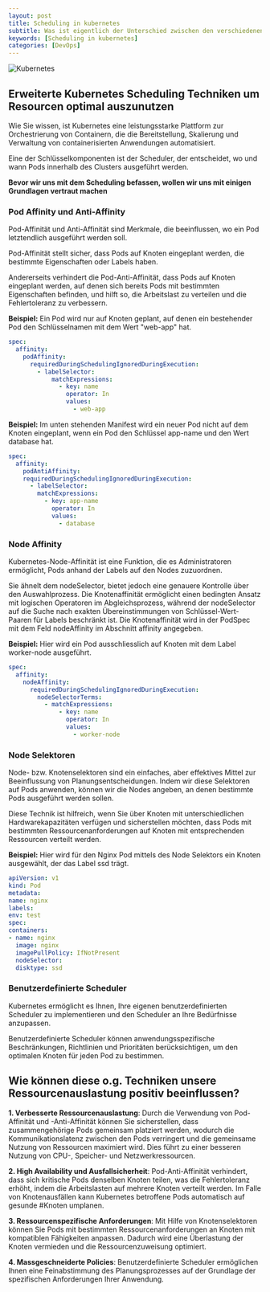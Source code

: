 ```yaml
---
layout: post
title: Scheduling in kubernetes
subtitle: Was ist eigentlich der Unterschied zwischen den verschiedenen Methoden zu entscheiden, wo, welche Ressourcen innerhalb des Clusters ausgeführt werden sollen?
keywords: [Scheduling in kubernetes]
categories: [DevOps]
---
```


![Kubernetes](../../img/k8s.webp)

## Erweiterte Kubernetes Scheduling Techniken um Resourcen optimal auszunutzen

Wie Sie wissen, ist Kubernetes eine leistungsstarke Plattform zur Orchestrierung von Containern, die die Bereitstellung, Skalierung und Verwaltung von containerisierten Anwendungen automatisiert.

Eine der Schlüsselkomponenten ist der Scheduler, der entscheidet, wo und wann Pods innerhalb des Clusters ausgeführt werden.


**Bevor wir uns mit dem Scheduling befassen, wollen wir uns mit einigen Grundlagen vertraut machen**


### Pod Affinity und Anti-Affinity

Pod-Affinität und Anti-Affinität sind Merkmale, die beeinflussen, wo ein Pod letztendlich ausgeführt werden soll.

Pod-Affinität stellt sicher, dass Pods auf Knoten eingeplant werden, die bestimmte Eigenschaften oder Labels haben.

Andererseits verhindert die Pod-Anti-Affinität, dass Pods auf Knoten eingeplant werden, auf denen sich bereits Pods mit bestimmten Eigenschaften befinden, und hilft so, die Arbeitslast zu verteilen und die Fehlertoleranz zu verbessern.

**Beispiel:**
Ein Pod wird nur auf Knoten geplant, auf denen ein bestehender Pod den Schlüsselnamen mit dem Wert "web-app" hat.

```yaml
spec:
  affinity:
    podAffinity:
      requiredDuringSchedulingIgnoredDuringExecution:
        - labelSelector:
            matchExpressions:
              - key: name
                operator: In
                values:
                  - web-app
  ```

**Beispiel:**
Im unten stehenden Manifest wird ein neuer Pod nicht auf dem Knoten eingeplant, wenn ein Pod den Schlüssel app-name und den Wert database hat.
```yaml
spec:
  affinity:
    podAntiAffinity:
    requiredDuringSchedulingIgnoredDuringExecution:
      - labelSelector:
        matchExpressions:
          - key: app-name
            operator: In
            values:
              - database
  ```

### Node Affinity
Kubernetes-Node-Affinität ist eine Funktion, die es Administratoren ermöglicht, Pods anhand der Labels auf den Nodes zuzuordnen.

Sie ähnelt dem nodeSelector, bietet jedoch eine genauere Kontrolle über den Auswahlprozess. Die Knotenaffinität ermöglicht einen bedingten Ansatz mit logischen Operatoren im Abgleichsprozess, während der nodeSelector auf die Suche nach exakten Übereinstimmungen von 
Schlüssel-Wert-Paaren für Labels beschränkt ist. Die Knotenaffinität wird in der PodSpec mit dem Feld nodeAffinity im Abschnitt affinity angegeben.

**Beispiel:**
Hier wird ein Pod ausschliesslich auf Knoten mit dem Label worker-node ausgeführt.

```yaml
spec:
  affinity:
    nodeAffinity:
      requiredDuringSchedulingIgnoredDuringExecution:
        nodeSelectorTerms:
          - matchExpressions:
              - key: name
                operator: In
                values:
                  - worker-node      
  ```

### Node Selektoren

Node- bzw. Knotenselektoren sind ein einfaches, aber effektives Mittel zur Beeinflussung von Planungsentscheidungen. Indem wir diese Selektoren auf Pods anwenden, können wir die Nodes angeben, an denen bestimmte Pods ausgeführt werden sollen.

Diese Technik ist hilfreich, wenn Sie über Knoten mit unterschiedlichen Hardwarekapazitäten verfügen und sicherstellen möchten, dass Pods mit bestimmten Ressourcenanforderungen auf Knoten mit entsprechenden Ressourcen verteilt werden.

**Beispiel:**
Hier wird für den Nginx Pod mittels des Node Selektors ein Knoten ausgewählt, der das Label ssd trägt.

```yaml
apiVersion: v1
kind: Pod
metadata:
name: nginx
labels:
env: test
spec:
containers:
- name: nginx
  image: nginx
  imagePullPolicy: IfNotPresent
  nodeSelector:
  disktype: ssd
```

### Benutzerdefinierte Scheduler

Kubernetes ermöglicht es Ihnen, Ihre eigenen benutzerdefinierten Scheduler zu implementieren und den Scheduler an Ihre Bedürfnisse anzupassen.

Benutzerdefinierte Scheduler können anwendungsspezifische Beschränkungen, Richtlinien und Prioritäten berücksichtigen, um den optimalen Knoten für jeden Pod zu bestimmen.


## Wie können diese o.g. Techniken unsere Ressourcenauslastung positiv beeinflussen?

**1. Verbesserte Ressourcenauslastung**: Durch die Verwendung von Pod-Affinität und -Anti-Affinität können Sie sicherstellen, dass zusammengehörige Pods gemeinsam platziert werden, wodurch die Kommunikationslatenz zwischen den Pods verringert und die gemeinsame Nutzung von Ressourcen maximiert wird. Dies führt zu einer besseren Nutzung von CPU-, Speicher- und Netzwerkressourcen.

**2. High Availability und Ausfallsicherheit**: Pod-Anti-Affinität verhindert, dass sich kritische Pods denselben Knoten teilen, was die Fehlertoleranz erhöht, indem die Arbeitslasten auf mehrere Knoten verteilt werden. Im Falle von Knotenausfällen kann Kubernetes betroffene Pods automatisch auf gesunde #Knoten umplanen.

**3. Ressourcenspezifische Anforderungen**: Mit Hilfe von Knotenselektoren können Sie Pods mit bestimmten Ressourcenanforderungen an Knoten mit kompatiblen Fähigkeiten anpassen. Dadurch wird eine Überlastung der Knoten vermieden und die Ressourcenzuweisung optimiert.

**4. Massgeschneiderte Policies**: Benutzerdefinierte Scheduler ermöglichen Ihnen eine Feinabstimmung des Planungsprozesses auf der Grundlage der spezifischen Anforderungen Ihrer Anwendung.